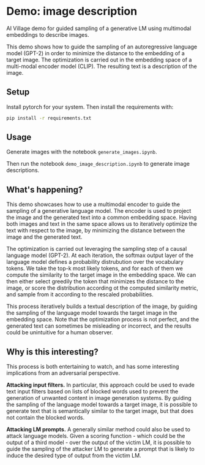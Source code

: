 # Demo: image description

AI Village demo for guided sampling of a generative LM using multimodal embeddings to describe images.

This demo shows how to guide the sampling of an autoregressive language model (GPT-2) in order to minimize the distance to the embedding of a target image. The optimization is carried out in the embedding space of a multi-modal encoder model (CLIP). The resulting text is a description of the image.

## Setup

Install pytorch for your system. Then install the requirements with:
```bash 
pip install -r requirements.txt
``` 

## Usage

Generate images with the notebook `generate_images.ipynb`.

Then run the notebook `demo_image_description.ipynb` to generate image descriptions.


## What's happening?

This demo showcases how to use a multimodal encoder to guide the sampling of a generative language model.
The encoder is used to project the image and the generated text into a common embedding space.
Having both images and text in the same space allows us to iteratively optimize the text with respect to the image, by minimizing the distance between the image and the generated text.

The optimization is carried out leveraging the sampling step of a causal language model (GPT-2). 
At each iteration, the softmax output layer of the language model defines a probability distrubution over the vocabulary tokens.
We take the top-k most likely tokens, and for each of them we compute the similarity to the target image in the embedding space.
We can then either select greedily the token that minimizes the distance to the image, or score the distribution according ot the computed similarity metric, and sample from it according to the rescaled probabilities.

This process iteratively builds a textual description of the image, by guiding the sampling of the language model towards the target image in the embedding space.
Note that the optimization process is not perfect, and the generated text can sometimes be misleading or incorrect, and the results could be unintuitive for a human observer.

## Why is this interesting?

This process is both entertaining to watch, and has some interesting implications from an adversarial perspective.

**Attacking input filters.** In particular, this approach could be used to evade text input filters based on lists of blocked words used to prevent the generation of unwanted content in image generation systems.
By guiding the sampling of the language model towards a target image, it is possible to generate text that is semantically similar to the target image, but that does not contain the blocked words.

**Attacking LM prompts.** A generally similar method could also be used to attack language models. Given a scoring function - which could be the output of a third model - over the output of the victim LM, it is possible to guide the sampling of the attacker LM to generate a prompt that is likely to induce the desired type of output from the victim LM.